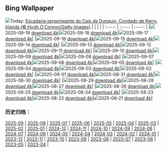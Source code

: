 ## Bing Wallpaper
![](https://www.bing.com/th?id=OHR.DunquinIreland_PT-BR6766126699_UHD.jpg&w=1000)Today: [Escadaria serpenteante do Cais de Dunquin, Condado de Kerry, Irlanda (© Hugh O'Connor/Getty Images)](https://www.bing.com/th?id=OHR.DunquinIreland_PT-BR6766126699_UHD.jpg&rf=LaDigue_UHD.jpg&pid=hp&w=3840&h=2160&rs=1&c=4)
|      |      |      |
| :----: | :----: | :----: |
|![](https://www.bing.com/th?id=OHR.DunquinIreland_PT-BR6766126699_UHD.jpg&pid=hp&w=384&h=216&rs=1&c=4)2025-09-19 [download 4k](https://www.bing.com/th?id=OHR.DunquinIreland_PT-BR6766126699_UHD.jpg&rf=LaDigue_UHD.jpg&pid=hp&w=3840&h=2160&rs=1&c=4)|![](https://www.bing.com/th?id=OHR.ArpoadorRJ_PT-BR5341950627_UHD.jpg&pid=hp&w=384&h=216&rs=1&c=4)2025-09-18 [download 4k](https://www.bing.com/th?id=OHR.ArpoadorRJ_PT-BR5341950627_UHD.jpg&rf=LaDigue_UHD.jpg&pid=hp&w=3840&h=2160&rs=1&c=4)|![](https://www.bing.com/th?id=OHR.OzoneEarth_PT-BR3466489488_UHD.jpg&pid=hp&w=384&h=216&rs=1&c=4)2025-09-17 [download 4k](https://www.bing.com/th?id=OHR.OzoneEarth_PT-BR3466489488_UHD.jpg&rf=LaDigue_UHD.jpg&pid=hp&w=3840&h=2160&rs=1&c=4)|
|![](https://www.bing.com/th?id=OHR.Echasse_PT-BR5689846497_UHD.jpg&pid=hp&w=384&h=216&rs=1&c=4)2025-09-16 [download 4k](https://www.bing.com/th?id=OHR.Echasse_PT-BR5689846497_UHD.jpg&rf=LaDigue_UHD.jpg&pid=hp&w=3840&h=2160&rs=1&c=4)|![](https://www.bing.com/th?id=OHR.HohWaterfall_PT-BR6671892401_UHD.jpg&pid=hp&w=384&h=216&rs=1&c=4)2025-09-15 [download 4k](https://www.bing.com/th?id=OHR.HohWaterfall_PT-BR6671892401_UHD.jpg&rf=LaDigue_UHD.jpg&pid=hp&w=3840&h=2160&rs=1&c=4)|![](https://www.bing.com/th?id=OHR.PointReyesSeashore_PT-BR6646395434_UHD.jpg&pid=hp&w=384&h=216&rs=1&c=4)2025-09-14 [download 4k](https://www.bing.com/th?id=OHR.PointReyesSeashore_PT-BR6646395434_UHD.jpg&rf=LaDigue_UHD.jpg&pid=hp&w=3840&h=2160&rs=1&c=4)|
|![](https://www.bing.com/th?id=OHR.SpinnerDolphins_PT-BR7075724083_UHD.jpg&pid=hp&w=384&h=216&rs=1&c=4)2025-09-13 [download 4k](https://www.bing.com/th?id=OHR.SpinnerDolphins_PT-BR7075724083_UHD.jpg&rf=LaDigue_UHD.jpg&pid=hp&w=3840&h=2160&rs=1&c=4)|![](https://www.bing.com/th?id=OHR.ExtremaduraJamon_PT-BR7599252573_UHD.jpg&pid=hp&w=384&h=216&rs=1&c=4)2025-09-12 [download 4k](https://www.bing.com/th?id=OHR.ExtremaduraJamon_PT-BR7599252573_UHD.jpg&rf=LaDigue_UHD.jpg&pid=hp&w=3840&h=2160&rs=1&c=4)|![](https://www.bing.com/th?id=OHR.YorkshireHay_PT-BR7088228512_UHD.jpg&pid=hp&w=384&h=216&rs=1&c=4)2025-09-11 [download 4k](https://www.bing.com/th?id=OHR.YorkshireHay_PT-BR7088228512_UHD.jpg&rf=LaDigue_UHD.jpg&pid=hp&w=3840&h=2160&rs=1&c=4)|
|![](https://www.bing.com/th?id=OHR.SwissSquirrel_PT-BR6801984629_UHD.jpg&pid=hp&w=384&h=216&rs=1&c=4)2025-09-10 [download 4k](https://www.bing.com/th?id=OHR.SwissSquirrel_PT-BR6801984629_UHD.jpg&rf=LaDigue_UHD.jpg&pid=hp&w=3840&h=2160&rs=1&c=4)|![](https://www.bing.com/th?id=OHR.OrchardLibrary_PT-BR6559924297_UHD.jpg&pid=hp&w=384&h=216&rs=1&c=4)2025-09-09 [download 4k](https://www.bing.com/th?id=OHR.OrchardLibrary_PT-BR6559924297_UHD.jpg&rf=LaDigue_UHD.jpg&pid=hp&w=3840&h=2160&rs=1&c=4)|![](https://www.bing.com/th?id=OHR.BlueGdansk_PT-BR6180639699_UHD.jpg&pid=hp&w=384&h=216&rs=1&c=4)2025-09-08 [download 4k](https://www.bing.com/th?id=OHR.BlueGdansk_PT-BR6180639699_UHD.jpg&rf=LaDigue_UHD.jpg&pid=hp&w=3840&h=2160&rs=1&c=4)|
|![](https://www.bing.com/th?id=OHR.RufousHummer_PT-BR5721753783_UHD.jpg&pid=hp&w=384&h=216&rs=1&c=4)2025-09-07 [download 4k](https://www.bing.com/th?id=OHR.RufousHummer_PT-BR5721753783_UHD.jpg&rf=LaDigue_UHD.jpg&pid=hp&w=3840&h=2160&rs=1&c=4)|![](https://www.bing.com/th?id=OHR.DiaAmazonia_PT-BR5240863340_UHD.jpg&pid=hp&w=384&h=216&rs=1&c=4)2025-09-06 [download 4k](https://www.bing.com/th?id=OHR.DiaAmazonia_PT-BR5240863340_UHD.jpg&rf=LaDigue_UHD.jpg&pid=hp&w=3840&h=2160&rs=1&c=4)|![](https://www.bing.com/th?id=OHR.WrestlingBears_PT-BR2169243821_UHD.jpg&pid=hp&w=384&h=216&rs=1&c=4)2025-09-05 [download 4k](https://www.bing.com/th?id=OHR.WrestlingBears_PT-BR2169243821_UHD.jpg&rf=LaDigue_UHD.jpg&pid=hp&w=3840&h=2160&rs=1&c=4)|
|![](https://www.bing.com/th?id=OHR.MinnesotaWaters_PT-BR7389411612_UHD.jpg&pid=hp&w=384&h=216&rs=1&c=4)2025-09-04 [download 4k](https://www.bing.com/th?id=OHR.MinnesotaWaters_PT-BR7389411612_UHD.jpg&rf=LaDigue_UHD.jpg&pid=hp&w=3840&h=2160&rs=1&c=4)|![](https://www.bing.com/th?id=OHR.DeadvleiTrees_PT-BR2241595565_UHD.jpg&pid=hp&w=384&h=216&rs=1&c=4)2025-09-03 [download 4k](https://www.bing.com/th?id=OHR.DeadvleiTrees_PT-BR2241595565_UHD.jpg&rf=LaDigue_UHD.jpg&pid=hp&w=3840&h=2160&rs=1&c=4)|![](https://www.bing.com/th?id=OHR.PalouseWA_PT-BR8269290462_UHD.jpg&pid=hp&w=384&h=216&rs=1&c=4)2025-09-02 [download 4k](https://www.bing.com/th?id=OHR.PalouseWA_PT-BR8269290462_UHD.jpg&rf=LaDigue_UHD.jpg&pid=hp&w=3840&h=2160&rs=1&c=4)|
|![](https://www.bing.com/th?id=OHR.ScottsBluff_PT-BR7461504826_UHD.jpg&pid=hp&w=384&h=216&rs=1&c=4)2025-09-01 [download 4k](https://www.bing.com/th?id=OHR.ScottsBluff_PT-BR7461504826_UHD.jpg&rf=LaDigue_UHD.jpg&pid=hp&w=3840&h=2160&rs=1&c=4)|![](https://www.bing.com/th?id=OHR.MaldivesWhaleShark_PT-BR7655648447_UHD.jpg&pid=hp&w=384&h=216&rs=1&c=4)2025-08-31 [download 4k](https://www.bing.com/th?id=OHR.MaldivesWhaleShark_PT-BR7655648447_UHD.jpg&rf=LaDigue_UHD.jpg&pid=hp&w=3840&h=2160&rs=1&c=4)|![](https://www.bing.com/th?id=OHR.PlazaMayor_PT-BR7717335564_UHD.jpg&pid=hp&w=384&h=216&rs=1&c=4)2025-08-30 [download 4k](https://www.bing.com/th?id=OHR.PlazaMayor_PT-BR7717335564_UHD.jpg&rf=LaDigue_UHD.jpg&pid=hp&w=3840&h=2160&rs=1&c=4)|
|![](https://www.bing.com/th?id=OHR.WhiteEgret_PT-BR8998981600_UHD.jpg&pid=hp&w=384&h=216&rs=1&c=4)2025-08-29 [download 4k](https://www.bing.com/th?id=OHR.WhiteEgret_PT-BR8998981600_UHD.jpg&rf=LaDigue_UHD.jpg&pid=hp&w=3840&h=2160&rs=1&c=4)|![](https://www.bing.com/th?id=OHR.FaroeLake_PT-BR9196671345_UHD.jpg&pid=hp&w=384&h=216&rs=1&c=4)2025-08-28 [download 4k](https://www.bing.com/th?id=OHR.FaroeLake_PT-BR9196671345_UHD.jpg&rf=LaDigue_UHD.jpg&pid=hp&w=3840&h=2160&rs=1&c=4)|![](https://www.bing.com/th?id=OHR.TrulliHouses_PT-BR9475692206_UHD.jpg&pid=hp&w=384&h=216&rs=1&c=4)2025-08-27 [download 4k](https://www.bing.com/th?id=OHR.TrulliHouses_PT-BR9475692206_UHD.jpg&rf=LaDigue_UHD.jpg&pid=hp&w=3840&h=2160&rs=1&c=4)|
|![](https://www.bing.com/th?id=OHR.YellowstoneRiver_PT-BR9693937277_UHD.jpg&pid=hp&w=384&h=216&rs=1&c=4)2025-08-26 [download 4k](https://www.bing.com/th?id=OHR.YellowstoneRiver_PT-BR9693937277_UHD.jpg&rf=LaDigue_UHD.jpg&pid=hp&w=3840&h=2160&rs=1&c=4)|![](https://www.bing.com/th?id=OHR.Pepalantus_PT-BR6960217232_UHD.jpg&pid=hp&w=384&h=216&rs=1&c=4)2025-08-25 [download 4k](https://www.bing.com/th?id=OHR.Pepalantus_PT-BR6960217232_UHD.jpg&rf=LaDigue_UHD.jpg&pid=hp&w=3840&h=2160&rs=1&c=4)|![](https://www.bing.com/th?id=OHR.SaintBarbaras_PT-BR9908756704_UHD.jpg&pid=hp&w=384&h=216&rs=1&c=4)2025-08-24 [download 4k](https://www.bing.com/th?id=OHR.SaintBarbaras_PT-BR9908756704_UHD.jpg&rf=LaDigue_UHD.jpg&pid=hp&w=3840&h=2160&rs=1&c=4)|
|![](https://www.bing.com/th?id=OHR.DiaFolk_PT-BR5591184698_UHD.jpg&pid=hp&w=384&h=216&rs=1&c=4)2025-08-23 [download 4k](https://www.bing.com/th?id=OHR.DiaFolk_PT-BR5591184698_UHD.jpg&rf=LaDigue_UHD.jpg&pid=hp&w=3840&h=2160&rs=1&c=4)|![](https://www.bing.com/th?id=OHR.WheatearBird_PT-BR5430723539_UHD.jpg&pid=hp&w=384&h=216&rs=1&c=4)2025-08-22 [download 4k](https://www.bing.com/th?id=OHR.WheatearBird_PT-BR5430723539_UHD.jpg&rf=LaDigue_UHD.jpg&pid=hp&w=3840&h=2160&rs=1&c=4)|![](https://www.bing.com/th?id=OHR.CitadelBonifacio_PT-BR4689124587_UHD.jpg&pid=hp&w=384&h=216&rs=1&c=4)2025-08-21 [download 4k](https://www.bing.com/th?id=OHR.CitadelBonifacio_PT-BR4689124587_UHD.jpg&rf=LaDigue_UHD.jpg&pid=hp&w=3840&h=2160&rs=1&c=4)|

### 历史归档：
[2025-09](/other/pt-br/picture/2025-09/) | [2025-08](/other/pt-br/picture/2025-08/) | [2025-07](/other/pt-br/picture/2025-07/) | [2025-06](/other/pt-br/picture/2025-06/) | [2025-05](/other/pt-br/picture/2025-05/) | [2025-04](/other/pt-br/picture/2025-04/) | [2025-03](/other/pt-br/picture/2025-03/) | [2025-02](/other/pt-br/picture/2025-02/) | 
[2025-01](/other/pt-br/picture/2025-01/) | [2024-12](/other/pt-br/picture/2024-12/) | [2024-11](/other/pt-br/picture/2024-11/) | [2024-10](/other/pt-br/picture/2024-10/) | [2024-09](/other/pt-br/picture/2024-09/) | [2024-08](/other/pt-br/picture/2024-08/) | [2024-07](/other/pt-br/picture/2024-07/) | [2024-06](/other/pt-br/picture/2024-06/) | 
[2024-05](/other/pt-br/picture/2024-05/) | [2024-04](/other/pt-br/picture/2024-04/) | [2024-03](/other/pt-br/picture/2024-03/) | [2024-02](/other/pt-br/picture/2024-02/) | [2024-01](/other/pt-br/picture/2024-01/) | [2023-12](/other/pt-br/picture/2023-12/) | [2023-11](/other/pt-br/picture/2023-11/) | [2023-10](/other/pt-br/picture/2023-10/) | 
[2023-09](/other/pt-br/picture/2023-09/) | [2023-08](/other/pt-br/picture/2023-08/) | [2023-07](/other/pt-br/picture/2023-07/) | [2023-06](/other/pt-br/picture/2023-06/) | [2023-05](/other/pt-br/picture/2023-05/) | [2023-04](/other/pt-br/picture/2023-04/) | 
